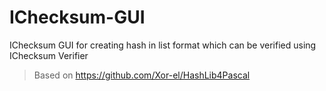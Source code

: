# IChecksum-GUI
IChecksum GUI for creating hash in list format which can be verified using IChecksum Verifier
>Based on https://github.com/Xor-el/HashLib4Pascal

